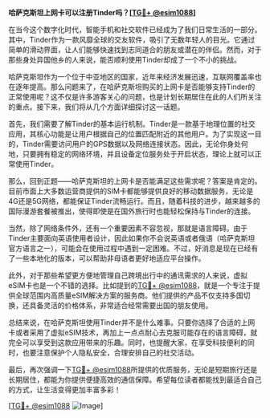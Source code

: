 **哈萨克斯坦上网卡可以注册Tinder吗？[[TG💪+ @esim1088](https://t.me/s/esim1088)]**

在当今这个数字化时代，智能手机和社交软件已经成为了我们日常生活的一部分。其中，Tinder作为一款风靡全球的交友软件，吸引了无数年轻人的目光。它通过简单的滑动界面，让人们能够快速找到志同道合的朋友或潜在的伴侣。然而，对于那些身处异国他乡的人来说，能否顺利使用Tinder却成了一个不小的挑战。

哈萨克斯坦作为一个位于中亚地区的国家，近年来经济发展迅速，互联网覆盖率也在逐年提高。那么问题来了，在哈萨克斯坦购买的上网卡是否能够支持Tinder的正常使用呢？这不仅是许多游客关心的问题，也是计划长期居住在此的人们所关注的重点。接下来，我们将从几个方面详细探讨这一话题。

首先，我们需要了解Tinder的基本运行机制。Tinder是一款基于地理位置的社交应用，其核心功能是让用户根据自己的位置匹配附近的其他用户。为了实现这一目的，Tinder需要访问用户的GPS数据以及网络连接状态。因此，无论你身处何地，只要拥有稳定的网络环境，并且设备定位服务处于开启状态，理论上就可以正常使用Tinder。

那么，回到正题——哈萨克斯坦的上网卡是否能满足这些需求呢？答案是肯定的。目前市面上大多数运营商提供的SIM卡都能够提供良好的移动数据服务，无论是4G还是5G网络，都能保证Tinder流畅运行。而且，随着科技的进步，越来越多的国际漫游套餐被推出，使得即使是在国外旅行时也能轻松保持与Tinder的连接。

当然，除了网络条件外，还有一个重要因素不容忽视，那就是语言障碍。由于Tinder主要面向英语使用者设计，因此如果你不会说英语或者俄语（哈萨克斯坦官方语言之一），可能会在使用过程中遇到一定困难。不过，好消息是现在已经有了一些本地化的版本，可以帮助非母语者更好地适应平台操作。

此外，对于那些希望更方便地管理自己跨境出行中的通讯需求的人来说，虚拟eSIM卡也是一个不错的选择。比如提到的[TG💪+ @esim1088](https://t.me/s/esim1088)，就是一个专注于提供全球范围内高质量eSIM解决方案的服务商。他们提供的产品不仅支持多国切换，还具备灵活的价格体系，非常适合经常需要出国的朋友使用。

总结来说，在哈萨克斯坦使用Tinder并不是什么难事。只要你选择了合适的上网卡或者采用了虚拟eSIM技术，再加上一点点耐心去克服可能存在的语言障碍，就完全可以享受到这款应用带来的乐趣。同时，也提醒大家，在享受科技便利的同时，也要注意保护个人隐私安全，合理安排自己的社交活动。

最后，再次强调一下[TG💪+ @esim1088](https://t.me/s/esim1088)所提供的优质服务，无论是短期旅行还是长期居住，都能为你提供便捷高效的通信保障。希望每位读者都能找到最适合自己的方式，让生活变得更加丰富多彩！

[[TG💪+ @esim1088](https://t.me/s/esim1088) ![Image](https://i.postimg.cc/4NQfJmqS/Snipaste-2025-05-13-00-14-12.png)]